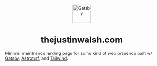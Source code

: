 <p align="center">
  <a href="https://thejustinwalsh.com">
    <img alt="Gatsby" src="https://www.gatsbyjs.com/Gatsby-Monogram.svg" width="60" />
  </a>
</p>
<h1 align="center">
  thejustinwalsh.com
</h1>

Minimal maintnance landing page for some kind of web presence built w/ [Gatsby](https://www.gatsbyjs.com/), [Astroturf](https://github.com/4Catalyzer/astroturf), and [Tailwind](https://tailwindcss.com/).
